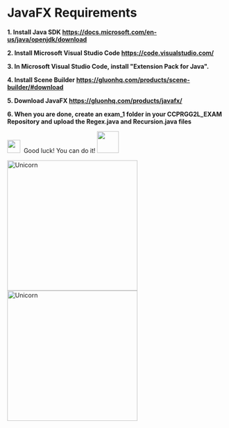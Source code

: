 # JavaFX Requirements

**1. Install Java SDK 
  https://docs.microsoft.com/en-us/java/openjdk/download**  

**2. Install Microsoft Visual Studio Code
https://code.visualstudio.com/** 

**3. In Microsoft Visual Studio Code, install "Extension Pack for Java".** 

**4. Install Scene Builder
https://gluonhq.com/products/scene-builder/#download** 

**5. Download JavaFX 
https://gluonhq.com/products/javafx/** 

**6. When you are done, create an exam_1 folder in your CCPRGG2L_EXAM Repository and upload the Regex.java and Recursion.java files** 

<img src="https://media.giphy.com/media/ObNTw8Uzwy6KQ/giphy.gif" width="30px">&nbsp; Good luck! You can do it! <img src="https://media.giphy.com/media/VgCDAzcKvsR6OM0uWg/giphy.gif" width="50" />

<img align="left" width=300px alt="Unicorn" src="https://media4.giphy.com/media/KztT2c4u8mYYUiMKdJ/200.webp?cid=ecf05e47d58zqgktot00yjcj2foe4lb6kqjmr8ofls9whzxu&rid=200.webp&ct=g"/>

<img align="center" width=300px alt="Unicorn" src="https://media3.giphy.com/media/Y3wzF9erUbjfvs3QFo/200w.webp?cid=ecf05e47o8nlgy4qxxlq00zw19typkw5vr929z0mv02ors3v&rid=200w.webp&ct=g"/>








